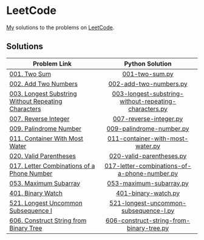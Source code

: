 # LeetCode
[My](https://leetcode.com/yashketkar/) solutions to the problems on [LeetCode](https://leetcode.com/).

## Solutions
| Problem Link | Python Solution |
| ------------ |:---------------:|
| [001. Two Sum](https://leetcode.com/problems/two-sum/description/) | [001-two-sum.py](/Python/001-two-sum.py) |
| [002. Add Two Numbers](https://leetcode.com/problems/add-two-numbers/description/) | [002-add-two-numbers.py](/Python/002-add-two-numbers.py) |
| [003. Longest Substring Without Repeating Characters](https://leetcode.com/problems/longest-substring-without-repeating-characters/description/) | [003-longest-substring-without-repeating-characters.py](/Python/003-longest-substring-without-repeating-characters.py) |
| [007. Reverse Integer](https://leetcode.com/problems/reverse-integer/description/) | [007-reverse-integer.py](/Python/007-reverse-integer.py) |
| [009. Palindrome Number](https://leetcode.com/problems/palindrome-number/description/) | [009-palindrome-number.py](/Python/009-palindrome-number.py) |
| [011. Container With Most Water](https://leetcode.com/problems/container-with-most-water/description/) | [011-container-with-most-water.py](/Python/011-container-with-most-water.py) |
| [020. Valid Parentheses](https://leetcode.com/problems/valid-parentheses/description/) | [020-valid-parentheses.py](/Python/020-valid-parentheses.py) |
| [017. Letter Combinations of a Phone Number](https://leetcode.com/problems/letter-combinations-of-a-phone-number/description/) | [017-letter-combinations-of-a-phone-number.py](/Python/017-letter-combinations-of-a-phone-number.py) |
| [053. Maximum Subarray](https://leetcode.com/problems/maximum-subarray/description/) | [053-maximum-subarray.py](/Python/053-maximum-subarray.py) |
| [401. Binary Watch](https://leetcode.com/problems/binary-watch/description/) | [401-binary-watch.py](/Python/401-binary-watch.py) |
| [521. Longest Uncommon Subsequence I](https://leetcode.com/problems/longest-uncommon-subsequence-i/description/) | [521-longest-uncommon-subsequence-I.py](/Python/521-longest-uncommon-subsequence-I.py) |
| [606. Construct String from Binary Tree](https://leetcode.com/problems/construct-string-from-binary-tree/description/) | [606-construct-string-from-binary-tree.py](/Python/606-construct-string-from-binary-tree.py) |
